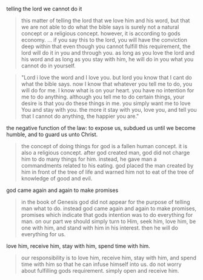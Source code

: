 telling the lord we cannot do it
> this matter of telling the lord that we love him and his word, but that we are not able to do what the bible says is surely not a natural concept or a religious concept. however, it is according to gods economy. ... if you say this 
to the lord, you will have the conviction deep within that even though you cannot fulfill this requirement, the lord will do it in you and through you. as long as you love the lord and his word and as long as you stay with him, he will do in you what you cannot do in yourself.

> "Lord i love the word and I love you. but lord you know that I cant do what the bible says. now I know that whatever you tell me to do, you will do for me. I know what is on your heart. you have no intention for me to do anything. although you tell me to do certain things, your desire is that you do these things in me. you simply want me to love You and stay with you. the more it stay with you, love you, and tell you that I cannot do anything, the happier you are."

the negative function of the law: to expose us, subdued us until we become humble, and to guard us unto Christ.

> the concept of doing things for god is a fallen human concept. it is also a religious concept. after god created man, god did not charge him to do many things for him. instead, he gave man a commandments related to his eating. god placed the man created by him in front of the tree of life and warned him not to eat of the tree of knowledge of good and evil.

god came again and again to make promises

> in the book of Genesis god did not appear for the purpose of telling man what to do. instead god came again and again to make promises, promises which indicate that gods intention was to do everything for man. on our part we should simply turn to Him, seek him, love him, be one with him, and stand with him in his interest. then he will do everything for us.

love him, receive him, stay with him, spend time with him.

> our responsibility is to love him, receive him, stay with him, and spend time with him so that he can infuse himself into us. do not worry about fulfilling gods requirement. simply open and receive him.
